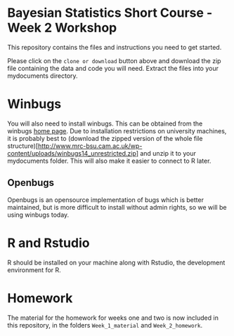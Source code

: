 # Bayesian Statistics Short Course - Week 2 Workshop


This repository contains the files and instructions you need to get started. 

Please click on the `clone or download` button above and download the zip file containing the data and code you will need. Extract the files into your mydocuments directory.

# Winbugs

You will also need to install winbugs. This can be obtained from the winbugs [home page](http://www.mrc-bsu.cam.ac.uk/software/bugs/the-bugs-project-winbugs/). Due to installation restrictions on university machines, it is probably best to (download the zipped version of the whole file structure)[http://www.mrc-bsu.cam.ac.uk/wp-content/uploads/winbugs14_unrestricted.zip] and unzip it to your mydocuments folder. This will also make it easier to connect to R later.

## Openbugs
Openbugs is an opensource implementation of bugs which is better maintained, but is more difficult to install without admin rights, so we will be using winbugs today.


# R and Rstudio
R should be installed on your machine along with Rstudio, the development environment for R. 

# Homework
The material for the homework for weeks one and two is now included in this repository, in the folders `Week_1_material` and `Week_2_homework`. 